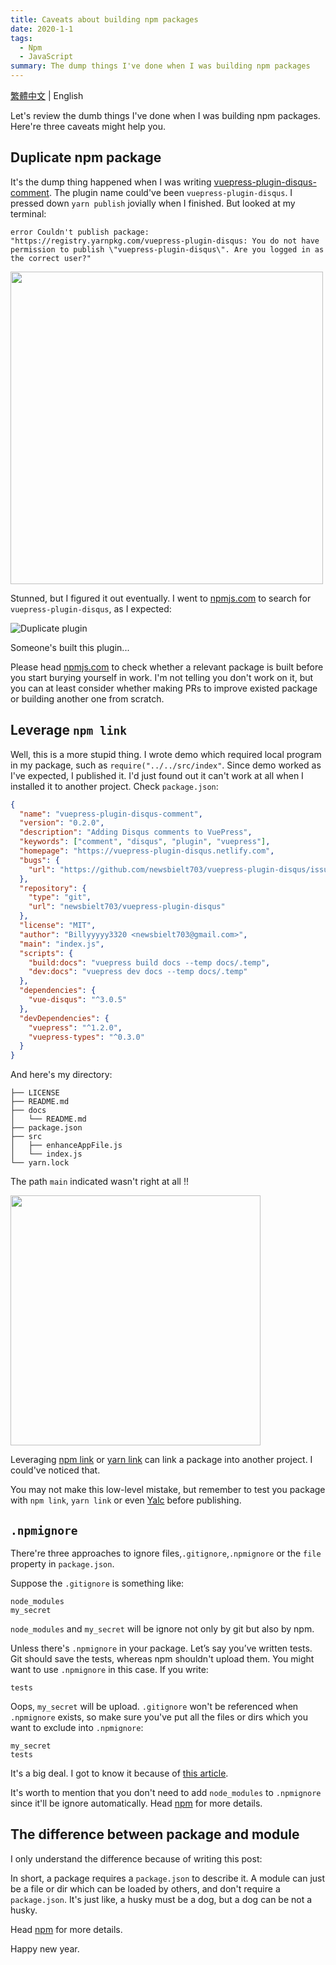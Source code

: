 ```yaml
---
title: Caveats about building npm packages
date: 2020-1-1
tags:
  - Npm
  - JavaScript
summary: The dump things I've done when I was building npm packages
---
```


[繁體中文](/zh/2020/01/01/caveats-about-building-npm-packages/) | English

Let's review the dumb things I've done when I was building npm packages. Here're three caveats might help you.

## Duplicate npm package

It's the dump thing happened when I was writing [vuepress-plugin-disqus-comment](https://github.com/newsbielt703/vuepress-plugin-disqus-comment). The plugin name could've been `vuepress-plugin-disqus`. I pressed down `yarn publish` jovially when I finished. But looked at my terminal:

`error Couldn't publish package: "https://registry.yarnpkg.com/vuepress-plugin-disqus: You do not have permission to publish \"vuepress-plugin-disqus\". Are you logged in as the correct user?"`

<img src="@assets/20200101/julia.jpg" width="500px" class="align-center">

Stunned, but I figured it out eventually. I went to [npmjs.com](https://www.npmjs.com/) to search for `vuepress-plugin-disqus`, as I expected:

![Duplicate plugin](@assets/20200101/duplicate-plugin.png)

Someone's built this plugin...

Please head [npmjs.com](https://www.npmjs.com/) to check whether a relevant package is built before you start burying yourself in work.
I'm not telling you don't work on it, but you can at least consider whether making PRs to improve existed package or building another one from scratch.

## Leverage `npm link`

Well, this is a more stupid thing. I wrote demo which required local program in my package, such as `require("../../src/index"`. Since demo worked as I've expected, I published it. I'd just found out it can't work at all when I installed it to another project. Check `package.json`:

```json
{
  "name": "vuepress-plugin-disqus-comment",
  "version": "0.2.0",
  "description": "Adding Disqus comments to VuePress",
  "keywords": ["comment", "disqus", "plugin", "vuepress"],
  "homepage": "https://vuepress-plugin-disqus.netlify.com",
  "bugs": {
    "url": "https://github.com/newsbielt703/vuepress-plugin-disqus/issues"
  },
  "repository": {
    "type": "git",
    "url": "newsbielt703/vuepress-plugin-disqus"
  },
  "license": "MIT",
  "author": "Billyyyyy3320 <newsbielt703@gmail.com>",
  "main": "index.js",
  "scripts": {
    "build:docs": "vuepress build docs --temp docs/.temp",
    "dev:docs": "vuepress dev docs --temp docs/.temp"
  },
  "dependencies": {
    "vue-disqus": "^3.0.5"
  },
  "devDependencies": {
    "vuepress": "^1.2.0",
    "vuepress-types": "^0.3.0"
  }
}
```

And here's my directory:

```shell
├── LICENSE
├── README.md
├── docs
│   └── README.md
├── package.json
├── src
│   ├── enhanceAppFile.js
│   └── index.js
└── yarn.lock
```

The path `main` indicated wasn't right at all !!

<img src="@assets/20200101/yelling.jpg" width="400px" class="align-center">

Leveraging [npm link](https://docs.npmjs.com/cli/link) or [yarn link](https://yarnpkg.com/lang/en/docs/cli/link/) can link a package into another project. I could've noticed that.

You may not make this low-level mistake, but remember to test you package with `npm link`, `yarn link` or even [Yalc](https://github.com/whitecolor/yalc) before publishing.

## `.npmignore`

There're three approaches to ignore files,`.gitignore`,`.npmignore` or the `file` property in `package.json`.

Suppose the `.gitignore` is something like:

```
node_modules
my_secret
```

`node_modules` and `my_secret` will be ignore not only by git but also by npm.

Unless there's `.npmignore` in your package. Let’s say you’ve written tests. Git should save the tests, whereas npm shouldn't upload them. You might want to use `.npmignore` in this case. If you write:

```
tests
```

Oops, `my_secret` will be upload. `.gitignore` won't be referenced when `.npmignore` exists, so make sure you've put all the files or dirs which you want to exclude into `.npmignore`:

```
my_secret
tests
```

It's a big deal. I got to know it because of [this article](https://medium.com/@jdxcode/for-the-love-of-god-dont-use-npmignore-f93c08909d8d).

It's worth to mention that you don't need to add `node_modules` to `.npmignore` since it'll be ignore automatically. Head [npm](https://docs.npmjs.com/misc/developers#keeping-files-out-of-your-package) for more details.

## The difference between package and module

I only understand the difference because of writing this post:

In short, a package requires a `package.json` to describe it. A module can just be a file or dir which can be loaded by others, and don't require a `package.json`.
It's just like, a husky must be a dog, but a dog can be not a husky.

Head [npm](https://docs.npmjs.com/about-packages-and-modules) for more details.

Happy new year.
